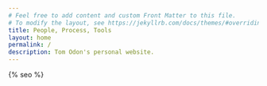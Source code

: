 ```yaml
---
# Feel free to add content and custom Front Matter to this file.
# To modify the layout, see https://jekyllrb.com/docs/themes/#overriding-theme-defaults
title: People, Process, Tools
layout: home
permalink: /
description: Tom Odon's personal website.
---
```

{% seo %}